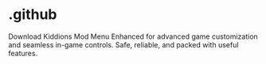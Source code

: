# .github
Download Kiddions Mod Menu Enhanced for advanced game customization and seamless in-game controls. Safe, reliable, and packed with useful features.
